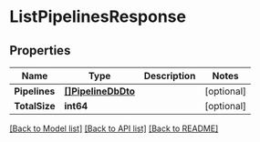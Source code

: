 # ListPipelinesResponse

## Properties

Name | Type | Description | Notes
------------ | ------------- | ------------- | -------------
**Pipelines** | [**[]PipelineDbDto**](PipelineDbDto.md) |  | [optional] 
**TotalSize** | **int64** |  | [optional] 

[[Back to Model list]](../README.md#documentation-for-models) [[Back to API list]](../README.md#documentation-for-api-endpoints) [[Back to README]](../README.md)


